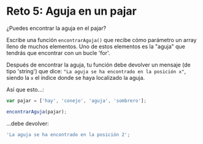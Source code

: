 # Reto 5: Aguja en un pajar

¿Puedes encontrar la aguja en el pajar?

Escribe una función `encontrarAguja()` que recibe cómo parámetro un array lleno de muchos elementos. Uno de estos elementos es la "aguja" que tendrás que encontrar con un bucle 'for'.

Después de encontrar la aguja, tu función debe devolver un mensaje \(de tipo 'string'\) que dice: `"La aguja se ha encontrado en la posición x"`, siendo la `x` el índice donde se haya localizado la aguja.

Así que esto...:

```javascript
var pajar = ['hay', 'conejo', 'aguja', 'sombrero'];

encontrarAguja(pajar);
```

...debe devolver:

```javascript
'La aguja se ha encontrado en la posición 2';
```


